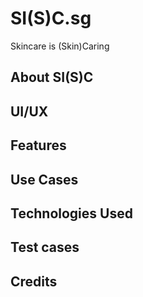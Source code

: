 # SI(S)C.sg
Skincare is (Skin)Caring

## About SI(S)C

## UI/UX

## Features


## Use Cases


## Technologies Used


## Test cases

## Credits
